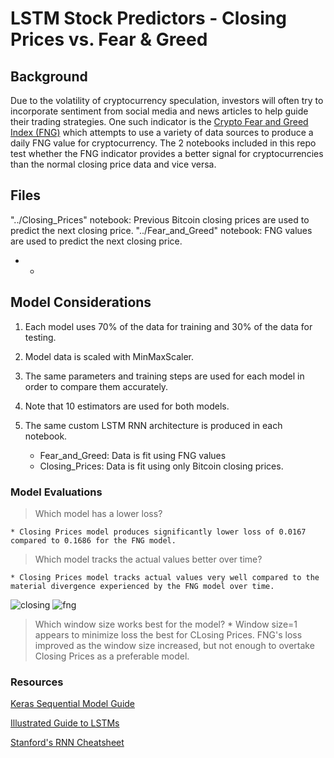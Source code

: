 # LSTM Stock Predictors - Closing Prices vs. Fear & Greed

## Background

Due to the volatility of cryptocurrency speculation, investors will often try to incorporate sentiment from social media and news articles to help guide their trading strategies. One such indicator is the [Crypto Fear and Greed Index (FNG)](https://alternative.me/crypto/fear-and-greed-index/) which attempts to use a variety of data sources to produce a daily FNG value for cryptocurrency. The 2 notebooks included in this repo test whether the FNG indicator provides a better signal for cryptocurrencies than the normal closing price data and vice versa.

## Files

"../Closing_Prices" notebook:  Previous Bitcoin closing prices are used to predict the next closing price.
"../Fear_and_Greed" notebook: FNG values are used to predict the next closing price.
- - 
## Model Considerations

1. Each model uses 70% of the data for training and 30% of the data for testing.

2. Model data is scaled with MinMaxScaler.

3. The same parameters and training steps are used for each model in order to compare them accurately.

4. Note that 10 estimators are used for both models.

5. The same custom LSTM RNN architecture is produced in each notebook. 
    * Fear_and_Greed: Data is fit using FNG values
    * Closing_Prices: Data is fit using only Bitcoin closing prices.


### Model Evaluations

> Which model has a lower loss?

    * Closing Prices model produces significantly lower loss of 0.0167 compared to 0.1686 for the FNG model.
    
> Which model tracks the actual values better over time?

    * Closing Prices model tracks actual values very well compared to the material divergence experienced by the FNG model over time.
   ![closing](closing.png)  ![fng](fng.png)
   
> Which window size works best for the model?
    * Window size=1 appears to minimize loss the best for CLosing Prices. FNG's loss improved as the window size increased, but not enough to overtake Closing Prices as a preferable model.

### Resources

[Keras Sequential Model Guide](https://keras.io/getting-started/sequential-model-guide/)

[Illustrated Guide to LSTMs](https://towardsdatascience.com/illustrated-guide-to-lstms-and-gru-s-a-step-by-step-explanation-44e9eb85bf21)

[Stanford's RNN Cheatsheet](https://stanford.edu/~shervine/teaching/cs-230/cheatsheet-recurrent-neural-networks)
